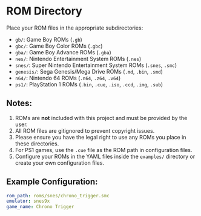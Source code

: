 # ROM Directory

Place your ROM files in the appropriate subdirectories:

- `gb/`: Game Boy ROMs (`.gb`)
- `gbc/`: Game Boy Color ROMs (`.gbc`)
- `gba/`: Game Boy Advance ROMs (`.gba`)
- `nes/`: Nintendo Entertainment System ROMs (`.nes`)
- `snes/`: Super Nintendo Entertainment System ROMs (`.snes`, `.smc`)
- `genesis/`: Sega Genesis/Mega Drive ROMs (`.md`, `.bin`, `.smd`)
- `n64/`: Nintendo 64 ROMs (`.n64`, `.z64`, `.v64`)
- `ps1/`: PlayStation 1 ROMs (`.bin`, `.cue`, `.iso`, `.ccd`, `.img`, `.sub`)

## Notes:

1. ROMs are **not** included with this project and must be provided by the user.
2. All ROM files are gitignored to prevent copyright issues.
3. Please ensure you have the legal right to use any ROMs you place in these directories.
4. For PS1 games, use the `.cue` file as the ROM path in configuration files.
5. Configure your ROMs in the YAML files inside the `examples/` directory or create your own configuration files.

## Example Configuration:

```yaml
rom_path: roms/snes/chrono_trigger.smc
emulator: snes9x
game_name: Chrono Trigger
```